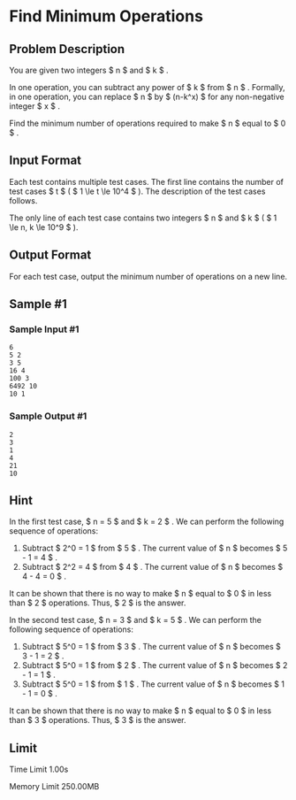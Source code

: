 # Find Minimum Operations

## Problem Description

You are given two integers $ n $ and $ k $ .

In one operation, you can subtract any power of $ k $ from $ n $ . Formally, in one operation, you can replace $ n $ by $ (n-k^x) $ for any non-negative integer $ x $ .

Find the minimum number of operations required to make $ n $ equal to $ 0 $ .

## Input Format

Each test contains multiple test cases. The first line contains the number of test cases $ t $ ( $ 1 \le t \le 10^4 $ ). The description of the test cases follows.

The only line of each test case contains two integers $ n $ and $ k $ ( $ 1 \le n, k \le 10^9 $ ).

## Output Format

For each test case, output the minimum number of operations on a new line.

## Sample #1

### Sample Input #1

```
6
5 2
3 5
16 4
100 3
6492 10
10 1
```

### Sample Output #1

```
2
3
1
4
21
10
```

## Hint

In the first test case, $ n = 5 $ and $ k = 2 $ . We can perform the following sequence of operations:

1. Subtract $ 2^0 = 1 $ from $ 5 $ . The current value of $ n $ becomes $ 5 - 1 = 4 $ .
2. Subtract $ 2^2 = 4 $ from $ 4 $ . The current value of $ n $ becomes $ 4 - 4 = 0 $ .

It can be shown that there is no way to make $ n $ equal to $ 0 $ in less than $ 2 $ operations. Thus, $ 2 $ is the answer.

In the second test case, $ n = 3 $ and $ k = 5 $ . We can perform the following sequence of operations:

1. Subtract $ 5^0 = 1 $ from $ 3 $ . The current value of $ n $ becomes $ 3 - 1 = 2 $ .
2. Subtract $ 5^0 = 1 $ from $ 2 $ . The current value of $ n $ becomes $ 2 - 1 = 1 $ .
3. Subtract $ 5^0 = 1 $ from $ 1 $ . The current value of $ n $ becomes $ 1 - 1 = 0 $ .

It can be shown that there is no way to make $ n $ equal to $ 0 $ in less than $ 3 $ operations. Thus, $ 3 $ is the answer.

## Limit



Time Limit
1.00s

Memory Limit
250.00MB